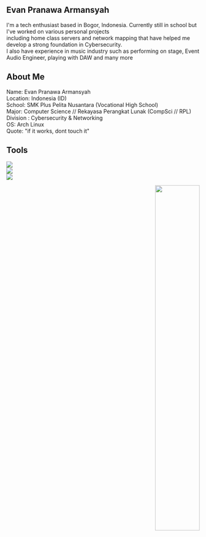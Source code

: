 
## Evan Pranawa Armansyah 

<p>I'm a tech enthusiast based in Bogor, Indonesia. 
Currently still in school but I've worked on various personal projects<br>including home class servers 
and network mapping that have helped me develop a strong foundation in 
Cybersecurity.<br> I also have experience in music industry such as performing on stage, Event Audio Engineer, playing with DAW and many more</p>

## About Me
Name: Evan Pranawa Armansyah<br>
Location: Indonesia (ID) <br>
School: SMK Plus Pelita Nusantara (Vocational High School)  <br>
Major: Computer Science // Rekayasa Perangkat Lunak (CompSci // RPL)<br>
Division : Cybersecurity & Networking<br>
OS: Arch Linux<br>
Quote: "if it works, dont touch it"<br>

## Tools
<div class="boxalamak">
<p align="left"> 
  <img src="https://skillicons.dev/icons?i=html,css,js,nodejs,vscode,bash"/>  <br>                         
  <img src="https://skillicons.dev/icons?i=stackoverflow,github,arch,vim,kali,npm"/> <br>
  <img src="https://skillicons.dev/icons?i=discord,linux,debian,replit"/>
</p>
</div>
<p align="right"> 
  <img src="https://github-readme-streak-stats.herokuapp.com/?user=Evan52436&theme=tokyonight&hide_border=true&background=0d1117" width="48%"> 
</p>






